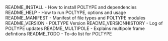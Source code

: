 README_INSTALL - How to install POLTYPE and dependencies
README_HELP  - How to run POLTYPE, options and usage
README_MANIFEST - Manifest of file types and POLTYPE modules
README_VERSION - POLTYPE Version
README_VERSIONHISTORY - Log of POLTYPE updates
README_MULTIPOLE - Explains multipole frame defintions
README_TODO - To-do list for POLTYPE
